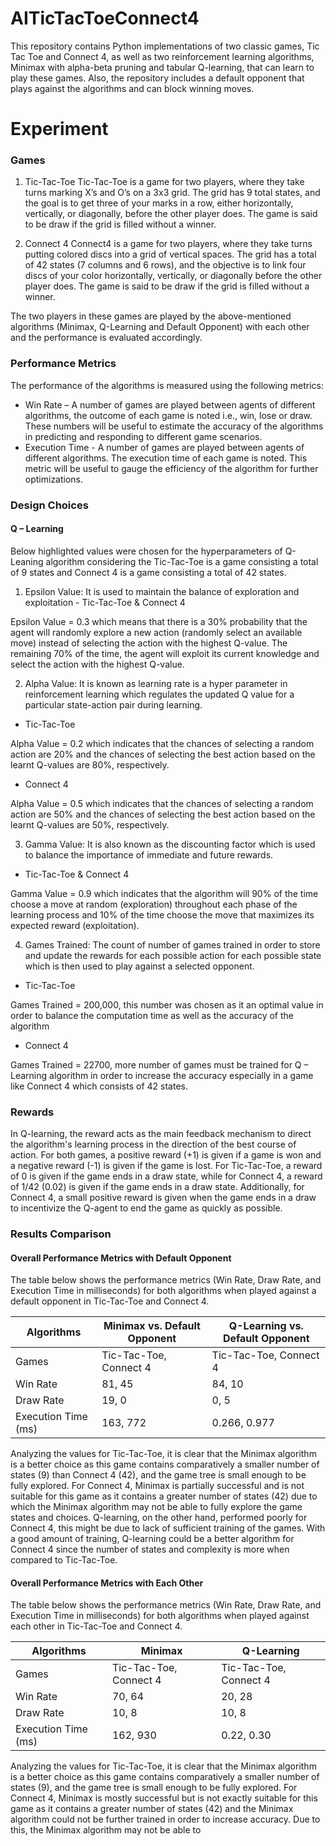 # AITicTacToeConnect4
This repository contains Python implementations of two classic games, Tic Tac Toe and Connect 4, as well as two reinforcement learning algorithms, Minimax with alpha-beta pruning and tabular Q-learning, that can learn to play these games. Also, the repository includes a default opponent that plays against the algorithms and can block winning moves.

# Experiment

### Games

1. Tic-Tac-Toe
Tic-Tac-Toe is a game for two players, where they take turns marking X’s and O’s on a 3x3 grid. The grid has 9 total states, and the goal is to get three of your marks in a row, either horizontally, vertically, or diagonally, before the other player does. The game is said to be draw if the grid is filled without a winner.

2. Connect 4
Connect4 is a game for two players, where they take turns putting colored discs into a grid of vertical spaces. The grid has a total of 42 states (7 columns and 6 rows), and the objective is to link four discs of your color horizontally, vertically, or diagonally before the other player does. The game is said to be draw if the grid is filled without a winner.

The two players in these games are played by the above-mentioned algorithms (Minimax, Q-Learning and Default Opponent) with each other and the performance is evaluated accordingly.

### Performance Metrics

The performance of the algorithms is measured using the following metrics:

- Win Rate – A number of games are played between agents of different algorithms, the outcome of each game is noted i.e., win, lose or draw. These numbers will be useful to estimate the accuracy of the algorithms in predicting and responding to different game scenarios.
- Execution Time - A number of games are played between agents of different algorithms. The execution time of each game is noted. This metric will be useful to gauge the efficiency of the algorithm for further optimizations.

### Design Choices

#### Q – Learning

Below highlighted values were chosen for the hyperparameters of Q- Leaning algorithm considering the Tic-Tac-Toe is a game consisting a total of 9 states and Connect 4 is a game consisting a total of 42 states.

1. Epsilon Value: It is used to maintain the balance of exploration and exploitation - Tic-Tac-Toe & Connect 4

Epsilon Value = 0.3 which means that there is a 30% probability that the agent will randomly explore a new action (randomly select an available move) instead of selecting the action with the highest Q-value. The remaining 70% of the time, the agent will exploit its current knowledge and select the action with the highest Q-value.

2. Alpha Value: It is known as learning rate is a hyper parameter in reinforcement learning which regulates the updated Q value for a particular state-action pair during learning.

- Tic-Tac-Toe

Alpha Value = 0.2 which indicates that the chances of selecting a random action are 20% and the chances of selecting the best action based on the learnt Q-values are 80%, respectively.

- Connect 4

Alpha Value = 0.5 which indicates that the chances of selecting a random action are 50% and the chances of selecting the best action based on the learnt Q-values are 50%, respectively.

3. Gamma Value: It is also known as the discounting factor which is used to balance the importance of immediate and future rewards.

- Tic-Tac-Toe & Connect 4

Gamma Value = 0.9 which indicates that the algorithm will 90% of the time choose a move at random (exploration) throughout each phase of the learning process and 10% of the time choose the move that maximizes its expected reward (exploitation).

4. Games Trained: The count of number of games trained in order to store and update the rewards for each possible action for each possible state which is then used to play against a selected opponent.

- Tic-Tac-Toe

Games Trained = 200,000, this number was chosen as it an optimal value in order to
balance the computation time as well as the accuracy of the algorithm

- Connect 4

Games Trained = 22700, more number of games must be trained for Q – Learning algorithm in order to increase the accuracy especially in a game like Connect 4 which consists of 42 states.

### Rewards

In Q-learning, the reward acts as the main feedback mechanism to direct the algorithm's learning process in the direction of the best course of action. For both games, a positive reward (+1) is given if a game is won and a negative reward (-1) is given if the game is lost. For Tic-Tac-Toe, a reward of 0 is given if the game ends in a draw state, while for Connect 4, a reward of 1/42 (0.02) is given if the game ends in a draw state. Additionally, for Connect 4, a small positive reward is given when the game ends in a draw to incentivize the Q-agent to end the game as quickly as possible.

### Results Comparison

#### Overall Performance Metrics with Default Opponent

The table below shows the performance metrics (Win Rate, Draw Rate, and Execution Time in milliseconds) for both algorithms when played against a default opponent in Tic-Tac-Toe and Connect 4.

| Algorithms                   | Minimax vs. Default Opponent | Q-Learning vs. Default Opponent |
|------------------------------|------------------------------|--------------------------------|
| Games                        | Tic-Tac-Toe, Connect 4       | Tic-Tac-Toe, Connect 4          |
| Win Rate                     | 81, 45                       | 84, 10                         |
| Draw Rate                    | 19, 0                        | 0, 5                           |
| Execution Time (ms)          | 163, 772                     | 0.266, 0.977                   |


Analyzing the values for Tic-Tac-Toe, it is clear that the Minimax algorithm is a better choice as this game contains comparatively a smaller number of states (9) than Connect 4 (42), and the game tree is small enough to be fully explored. For Connect 4, Minimax is partially successful and is not suitable for this game as it contains a greater number of states (42) due to which the Minimax algorithm may not be able to fully explore the game states and choices. Q-learning, on the other hand, performed poorly for Connect 4, this might be due to lack of sufficient training of the games. With a good amount of training, Q-learning could be a better algorithm for Connect 4 since the number of states and complexity is more when compared to Tic-Tac-Toe.

#### Overall Performance Metrics with Each Other

The table below shows the performance metrics (Win Rate, Draw Rate, and Execution Time in milliseconds) for both algorithms when played against each other in Tic-Tac-Toe and Connect 4.

| Algorithms  | Minimax   | Q-Learning |
|-------------|-----------|------------|
| Games       | Tic-Tac-Toe, Connect 4 | Tic-Tac-Toe, Connect 4 |
| Win Rate    | 70, 64   | 20, 28    |
| Draw Rate   | 10, 8    | 10, 8    |
| Execution Time (ms) | 162, 930 | 0.22, 0.30 |


Analyzing the values for Tic-Tac-Toe, it is clear that the Minimax algorithm is a better choice as this game contains comparatively a smaller number of states (9), and the game tree is small enough to be fully explored. For Connect 4, Minimax is mostly successful but is not exactly suitable for this game as it contains a greater number of states (42) and the Minimax algorithm could not be further trained in order to increase accuracy. Due to this, the Minimax algorithm may not be able to



